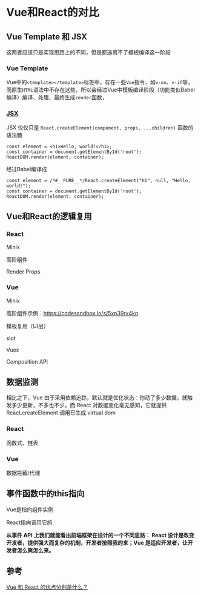 # Vue和React的对比

## 

## Vue Template 和 JSX

这两者应该只是实现思路上的不同，但是都逃离不了模板编译这一阶段

### Vue Template

Vue中的`<template></template>`标签中，存在一些`Vue`指令，如`v-on`、`v-if`等，而原生`HTML`语法中不存在这些，所以会经过Vue中模板编译阶段（功能类似Babel编译）编译、处理，最终生成`render`函数，

### [JSX](https://zh-hans.reactjs.org/docs/jsx-in-depth.html#gatsby-focus-wrapper)

JSX 仅仅只是 `React.createElement(component, props, ...children)` 函数的语法糖

```react
const element = <h1>Hello, world!</h1>;
const container = document.getElementById('root');
ReactDOM.render(element, container);
```
经过Babel编译成
```react
const element = /*#__PURE__*/React.createElement("h1", null, "Hello, world!");
const container = document.getElementById('root');
ReactDOM.render(element, container);
```



## Vue和React的逻辑复用

### React

Minix

高阶组件

Render Props



### Vue

Minix

高阶组件示例：https://codesandbox.io/s/5xp39rx4kn

模板复用（UI层）

slot

Vuex

Composition API

## 数据监测

相比之下，Vue 由于采用依赖追踪，默认就是优化状态：你动了多少数据，就触发多少更新，不多也不少，而 React 对数据变化毫无感知，它就提供 React.createElement 调用已生成 virtual dom

### React

函数式、链表

### Vue

数据拦截/代理



## 事件函数中的this指向

Vue是指向组件实例

React指向调用它的

**从事件 API** **上我们就能看出前端框架在设计的一个不同思路： React 设计是改变开发者，提供强大而复杂的机制，开发者按照我的来；Vue 是适应开发者，让开发者怎么爽怎么来。**















## 参考

[Vue 和 React 的优点分别是什么？](https://www.zhihu.com/question/301860721/answer/724759264)



